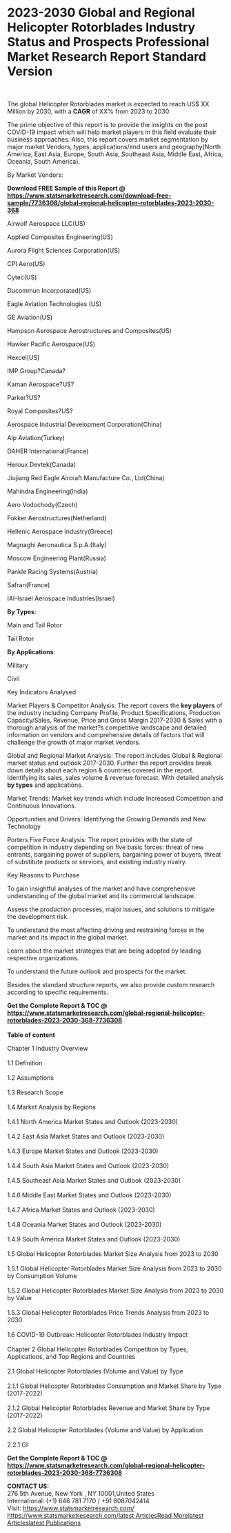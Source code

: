 <h1>2023-2030 Global and Regional Helicopter Rotorblades Industry Status and Prospects Professional Market Research Report Standard Version</h1><br/><p>The global Helicopter Rotorblades market is expected to reach US$ XX Million by 2030, with a <strong>CAGR</strong> of XX% from 2023 to 2030</p><p>The prime objective of this report is to provide the insights on the post COVID-19 impact which will help market players in this field evaluate their business approaches. Also, this report covers market segmentation by major market Vendors, types, applications/end users and geography(North America, East Asia, Europe, South Asia, Southeast Asia, Middle East, Africa, Oceania, South America).</p><p>By Market Vendors:</p><p><strong>Download FREE Sample of this Report @ <a href="https://www.statsmarketresearch.com/download-free-sample/7736308/global-regional-helicopter-rotorblades-2023-2030-368">https://www.statsmarketresearch.com/download-free-sample/7736308/global-regional-helicopter-rotorblades-2023-2030-368</a></strong></p><p>Airwolf Aerospace LLC(US)</p><p>Applied Composites Engineering(US)</p><p>Aurora Flight Sciences Corporation(US)</p><p>CPI Aero(US)</p><p>Cytec(US)</p><p>Ducommun Incorporated(US)</p><p>Eagle Aviation Technologies (US)</p><p>GE Aviation(US)</p><p>Hampson Aerospace Aerostructures and Composites(US)</p><p>Hawker Pacific Aerospace(US)</p><p>Hexcel(US)</p><p>IMP Group?Canada?</p><p>Kaman Aerospace?US?</p><p>Parker?US?</p><p>Royal Composites?US?</p><p>Aerospace Industrial Development Corporation(China)</p><p>Alp Aviation(Turkey)</p><p>DAHER International(France)</p><p>Heroux Devtek(Canada)</p><p>Jiujiang Red Eagle Aircraft Manufacture Co., Ltd(China)</p><p>Mahindra Engineering(India)</p><p>Aero Vodochody(Czech)</p><p>Fokker Aerostructures(Netherland)</p><p>Hellenic Aerospace Industry(Greece)</p><p>Magnaghi Aeronautica S.p.A.(Italy)</p><p>Moscow Engineering Plant(Russia)</p><p>Pankle Racing Systems(Austria)</p><p>Safran(France)</p><p>IAI-Israel Aerospace Industries(Israel)</p><p><strong>By Types</strong>:</p><p>Main and Tail Rotor</p><p>Tail Rotor</p><p><strong><strong>By Applications</strong></strong>:</p><p>Military</p><p>Civil</p><p>Key Indicators Analysed</p><p>Market Players & Competitor Analysis: The report covers the <strong>key players</strong> of the industry including Company Profile, Product Specifications, Production Capacity/Sales, Revenue, Price and Gross Margin 2017-2030 & Sales with a thorough analysis of the market?s competitive landscape and detailed information on vendors and comprehensive details of factors that will challenge the growth of major market vendors.</p><p>Global and Regional Market Analysis: The report includes Global & Regional market status and outlook 2017-2030. Further the report provides break down details about each region & countries covered in the report. Identifying its sales, sales volume & revenue forecast. With detailed analysis <strong>by types</strong> and applications.</p><p>Market Trends: Market key trends which include Increased Competition and Continuous Innovations.</p><p>Opportunities and Drivers: Identifying the Growing Demands and New Technology</p><p>Porters Five Force Analysis: The report provides with the state of competition in industry depending on five basic forces: threat of new entrants, bargaining power of suppliers, bargaining power of buyers, threat of substitute products or services, and existing industry rivalry.</p><p>Key Reasons to Purchase</p><p>To gain insightful analyses of the market and have comprehensive understanding of the global market and its commercial landscape.</p><p>Assess the production processes, major issues, and solutions to mitigate the development risk.</p><p>To understand the most affecting driving and restraining forces in the market and its impact in the global market.</p><p>Learn about the market strategies that are being adopted by leading respective organizations.</p><p>To understand the future outlook and prospects for the market.</p><p>Besides the standard structure reports, we also provide custom research according to specific requirements.</p><div><b>Get the Complete Report & TOC @ <a href="https://www.statsmarketresearch.com/global-regional-helicopter-rotorblades-2023-2030-368-7736308">https://www.statsmarketresearch.com/global-regional-helicopter-rotorblades-2023-2030-368-7736308</a></b></div><br><b>Table of content</b><p>Chapter 1 Industry Overview<br /><br>1.1 Definition<br /><br>1.2 Assumptions<br /><br>1.3 Research Scope<br /><br>1.4 Market Analysis by Regions<br /><br>1.4.1 North America Market States and Outlook (2023-2030)<br /><br>1.4.2 East Asia Market States and Outlook (2023-2030)<br /><br>1.4.3 Europe Market States and Outlook (2023-2030)<br /><br>1.4.4 South Asia Market States and Outlook (2023-2030)<br /><br>1.4.5 Southeast Asia Market States and Outlook (2023-2030)<br /><br>1.4.6 Middle East Market States and Outlook (2023-2030)<br /><br>1.4.7 Africa Market States and Outlook (2023-2030)<br /><br>1.4.8 Oceania Market States and Outlook (2023-2030)<br /><br>1.4.9 South America Market States and Outlook (2023-2030)<br /><br>1.5 Global Helicopter Rotorblades Market Size Analysis from 2023 to 2030<br /><br>1.5.1 Global Helicopter Rotorblades Market Size Analysis from 2023 to 2030 by Consumption Volume<br /><br>1.5.2 Global Helicopter Rotorblades Market Size Analysis from 2023 to 2030 by Value<br /><br>1.5.3 Global Helicopter Rotorblades Price Trends Analysis from 2023 to 2030<br /><br>1.6 COVID-19 Outbreak: Helicopter Rotorblades Industry Impact<br /><br>Chapter 2 Global Helicopter Rotorblades Competition by Types, Applications, and Top Regions and Countries<br /><br>2.1 Global Helicopter Rotorblades (Volume and Value) by Type<br /><br>2.1.1 Global Helicopter Rotorblades Consumption and Market Share by Type (2017-2022)<br /><br>2.1.2 Global Helicopter Rotorblades Revenue and Market Share by Type (2017-2022)<br /><br>2.2 Global Helicopter Rotorblades (Volume and Value) by Application<br /><br>2.2.1 Gl<br><div><b>Get the Complete Report & TOC @ <a href="https://www.statsmarketresearch.com/global-regional-helicopter-rotorblades-2023-2030-368-7736308">https://www.statsmarketresearch.com/global-regional-helicopter-rotorblades-2023-2030-368-7736308</a></b></div></p> <b>CONTACT US:</b><br>276 5th Avenue, New York , NY 10001,United States<br>International: (+1) 646 781 7170 / +91 8087042414<br>Visit: <a href="https://www.statsmarketresearch.com/">https://www.statsmarketresearch.com/</a><br><a href="https://gyeongbokgung.com">https://www.statsmarketresearch.com/</a><a href="https://hallyeomaritime.com">latest Articles</a><a href="https://jingwansa.com">Read More</a><a href=https://nguoiviet.jp/">latest Articles</a><a href="https://www.intelmarketresearch.com/">latest Publications</a>